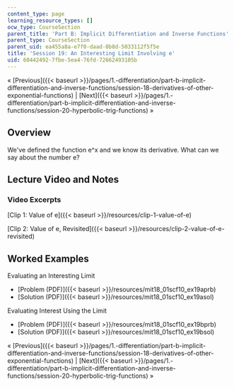 ```yaml
---
content_type: page
learning_resource_types: []
ocw_type: CourseSection
parent_title: 'Part B: Implicit Differentiation and Inverse Functions'
parent_type: CourseSection
parent_uid: ea455a8a-e7f0-daad-0b8d-5033112f5f5e
title: 'Session 19: An Interesting Limit Involving e'
uid: 60442492-7fbe-5ea4-76fd-72662493105b
---
```


« [Previous]({{< baseurl >}}/pages/1.-differentiation/part-b-implicit-differentiation-and-inverse-functions/session-18-derivatives-of-other-exponential-functions) | [Next]({{< baseurl >}}/pages/1.-differentiation/part-b-implicit-differentiation-and-inverse-functions/session-20-hyperbolic-trig-functions) »

Overview
--------

We've defined the function e^x and we know its derivative. What can we say about the number e?

Lecture Video and Notes
-----------------------

### Video Excerpts

[Clip 1: Value of e]({{< baseurl >}}/resources/clip-1-value-of-e)

[Clip 2: Value of e, Revisited]({{< baseurl >}}/resources/clip-2-value-of-e-revisited)

Worked Examples
---------------

Evaluating an Interesting Limit

*   [Problem (PDF)]({{< baseurl >}}/resources/mit18_01scf10_ex19aprb)
*   [Solution (PDF)]({{< baseurl >}}/resources/mit18_01scf10_ex19asol)

Evaluating Interest Using the Limit

*   [Problem (PDF)]({{< baseurl >}}/resources/mit18_01scf10_ex19bprb)
*   [Solution (PDF)]({{< baseurl >}}/resources/mit18_01scf10_ex19bsol)

« [Previous]({{< baseurl >}}/pages/1.-differentiation/part-b-implicit-differentiation-and-inverse-functions/session-18-derivatives-of-other-exponential-functions) | [Next]({{< baseurl >}}/pages/1.-differentiation/part-b-implicit-differentiation-and-inverse-functions/session-20-hyperbolic-trig-functions) »